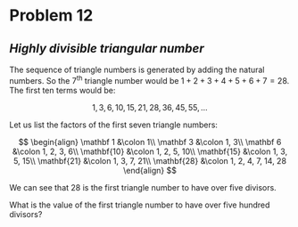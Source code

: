 # Problem 12
## _Highly divisible triangular number_



The sequence of triangle numbers is generated by adding the natural numbers. So the $7$<sup>th</sup> triangle number would be $1 + 2 + 3 + 4 + 5 + 6 + 7 = 28$. The first ten terms would be:

$$1, 3, 6, 10, 15, 21, 28, 36, 45, 55, \dots$$

Let us list the factors of the first seven triangle numbers:

$$
\begin{align}
    \mathbf 1 &\colon 1\\
    \mathbf 3 &\colon 1, 3\\
    \mathbf 6 &\colon 1, 2, 3, 6\\
    \mathbf{10} &\colon 1, 2, 5, 10\\
    \mathbf{15} &\colon 1, 3, 5, 15\\
    \mathbf{21} &\colon 1, 3, 7, 21\\
    \mathbf{28} &\colon 1, 2, 4, 7, 14, 28
\end{align}
$$

We can see that $28$ is the first triangle number to have over five divisors.

What is the value of the first triangle number to have over five hundred divisors?

